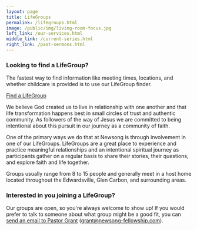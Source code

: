 ```yaml
---
layout: page
title: LifeGroups
permalink: /lifegroups.html
image: /public/img/living-room-focus.jpg
left_link: /our-services.html
middle_link: /current-series.html
right_link: /past-sermons.html
---
```


<div class="notification">
  <h3 class="title is-size-3">Looking to find a LifeGroup?</h3>
    The fastest way to find information like meeting times, locations, and whether childcare is provided is to use our LifeGroup finder.<br/>
    <p class="has-text-right">
      <a class="button is-primary is-outlined is-medium has-text-weight-bold" href="https://newsongfellowship.churchcenter.com/groups/lifegroups">Find a LifeGroup</a>
    </p>
</div>

We believe God created us to live in relationship with one another and that life transformation happens best in small circles of trust and authentic community. As followers of the way of Jesus we are committed to being intentional about this pursuit in our journey as a community of faith.

One of the primary ways we do that at Newsong is through involvement in one of our LifeGroups. LifeGroups are a great place to experience and practice meaningful relationships and an intentional spiritual journey as participants gather on a regular basis to share their stories, their questions, and explore faith and life together.

Groups usually range from 8 to 15 people and generally meet in a host home located throughout the Edwardsville, Glen Carbon, and surrounding areas.

<h3>Interested in you joining a LifeGroup?</h3>

Our groups are open, so you're always welcome to show up! If you would prefer to talk to someone about what group might be a good fit, you can <a href="mailto:grant@newsong-fellowship.com?subject=Lifegroups&body=Hi%20Grant%2C%0D%0AI%27d%20like%20to%20know%20more%20about%20Lifegroups">send an email to Pastor Grant</a> (grant@newsong-fellowship.com).
